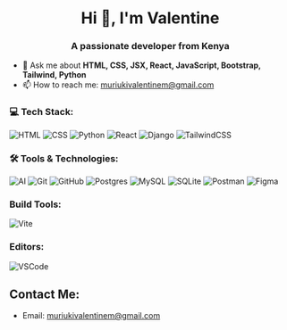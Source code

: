<h1 align="center">Hi 👋, I'm Valentine</h1>
<h3 align="center">A passionate developer from Kenya</h3>

- 💬 Ask me about **HTML, CSS, JSX, React, JavaScript, Bootstrap, Tailwind, Python**
- 📫 How to reach me: [muriukivalentinem@gmail.com](mailto:muriukivalentinem@gmail.com)

### 💻 Tech Stack:
![HTML](https://img.shields.io/badge/HTML-E34F26.svg?style=for-the-badge&logo=html5&logoColor=white) 
![CSS](https://img.shields.io/badge/CSS-1572B6.svg?style=for-the-badge&logo=css3&logoColor=white)
![Python](https://img.shields.io/badge/Python-3776AB.svg?style=for-the-badge&logo=python&logoColor=white)
![React](https://img.shields.io/badge/react-%2320232A.svg?style=flat&logo=react&logoColor=%2361DAFB)
![Django](https://img.shields.io/badge/django-%23092E20.svg?style=for-the-badge&logo=django&logoColor=white)
![TailwindCSS](https://img.shields.io/badge/tailwindcss-%2338B2AC.svg?style=flat&logo=tailwind-css&logoColor=white)

### 🛠️ Tools & Technologies:
![AI](https://img.shields.io/badge/AI-4285F4.svg?style=for-the-badge&logo=google&logoColor=white) 
![Git](https://img.shields.io/badge/Git-F05032.svg?style=for-the-badge&logo=git&logoColor=white) 
![GitHub](https://img.shields.io/badge/GitHub-181717.svg?style=for-the-badge&logo=github&logoColor=white) 
![Postgres](https://img.shields.io/badge/postgres-%23316192.svg?style=flat&logo=postgresql&logoColor=white) 
![MySQL](https://img.shields.io/badge/mysql-%2300000f.svg?style=flat&logo=mysql&logoColor=white) 
![SQLite](https://img.shields.io/badge/sqlite-%2307405e.svg?style=flat&logo=sqlite&logoColor=white)
![Postman](https://img.shields.io/badge/Postman-FF6C37?style=flat&logo=postman&logoColor=white)
![Figma](https://img.shields.io/badge/figma-%23F24E1E.svg?style=flat&logo=figma&logoColor=white)


### Build Tools:
![Vite](https://img.shields.io/badge/Vite-%23646CFF.svg?style=flat&logo=vite&logoColor=white)

### Editors:
![VSCode](https://img.shields.io/badge/VSCode-0078d7.svg?style=for-the-badge&logo=visual-studio-code&logoColor=white)

## Contact Me:
- Email: [muriukivalentinem@gmail.com](mailto:muriukivalentinem@gmail.com)

<!-- Uncomment the following to show your GitHub stats
<img src="https://yourdomain.com/animated-grid.svg" alt="GitHub animated grid" />

<p><img align="left" src="https://github-readme-stats.vercel.app/api/top-langs?username=valentine54&show_icons=true&locale=en&layout=compact" alt="valentine54" /></p>

<p>&nbsp;<img align="center" src="https://github-readme-stats.vercel.app/api?username=muchokidavid&show_icons=true&locale=en" alt="muchokidavid" /></p>
<p><img align="center" src="https://github-readme-streak-stats.herokuapp.com/?user=muchokidavid&" alt="muchokidavid" /></p>
-->
